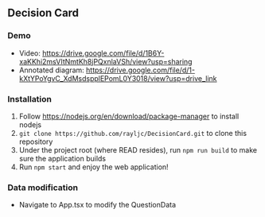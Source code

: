## Decision Card

### Demo
- Video: https://drive.google.com/file/d/1B6Y-xaKKhi2msVItNmtKh8jPQxnlaVSh/view?usp=sharing
- Annotated diagram: https://drive.google.com/file/d/1-kXtYPoYgvC_XdMsdspplEPomL0Y3018/view?usp=drive_link

### Installation
1. Follow https://nodejs.org/en/download/package-manager to install nodejs
2. ```git clone https://github.com/rayljc/DecisionCard.git``` to clone this repository
3. Under the project root (where READ resides), run ```npm run build``` to make sure the application builds
4. Run ```npm start``` and enjoy the web application!

### Data modification
- Navigate to App.tsx to modify the QuestionData
